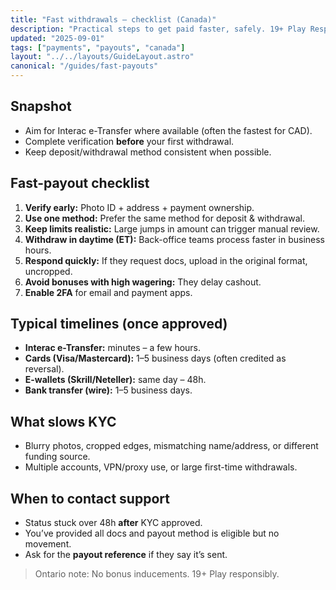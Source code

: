 ```yaml
---
title: "Fast withdrawals — checklist (Canada)"
description: "Practical steps to get paid faster, safely. 19+ Play Responsibly."
updated: "2025-09-01"
tags: ["payments", "payouts", "canada"]
layout: "../../layouts/GuideLayout.astro"
canonical: "/guides/fast-payouts"
---
```


## Snapshot
- Aim for Interac e-Transfer where available (often the fastest for CAD).
- Complete verification **before** your first withdrawal.
- Keep deposit/withdrawal method consistent when possible.

## Fast-payout checklist
1. **Verify early:** Photo ID + address + payment ownership.  
2. **Use one method:** Prefer the same method for deposit & withdrawal.  
3. **Keep limits realistic:** Large jumps in amount can trigger manual review.  
4. **Withdraw in daytime (ET):** Back-office teams process faster in business hours.  
5. **Respond quickly:** If they request docs, upload in the original format, uncropped.  
6. **Avoid bonuses with high wagering:** They delay cashout.  
7. **Enable 2FA** for email and payment apps.

## Typical timelines (once approved)
- **Interac e-Transfer:** minutes – a few hours.  
- **Cards (Visa/Mastercard):** 1–5 business days (often credited as reversal).  
- **E-wallets (Skrill/Neteller):** same day – 48h.  
- **Bank transfer (wire):** 1–5 business days.

## What slows KYC
- Blurry photos, cropped edges, mismatching name/address, or different funding source.  
- Multiple accounts, VPN/proxy use, or large first-time withdrawals.

## When to contact support
- Status stuck over 48h **after** KYC approved.  
- You’ve provided all docs and payout method is eligible but no movement.  
- Ask for the **payout reference** if they say it’s sent.

> Ontario note: No bonus inducements. 19+ Play responsibly.
